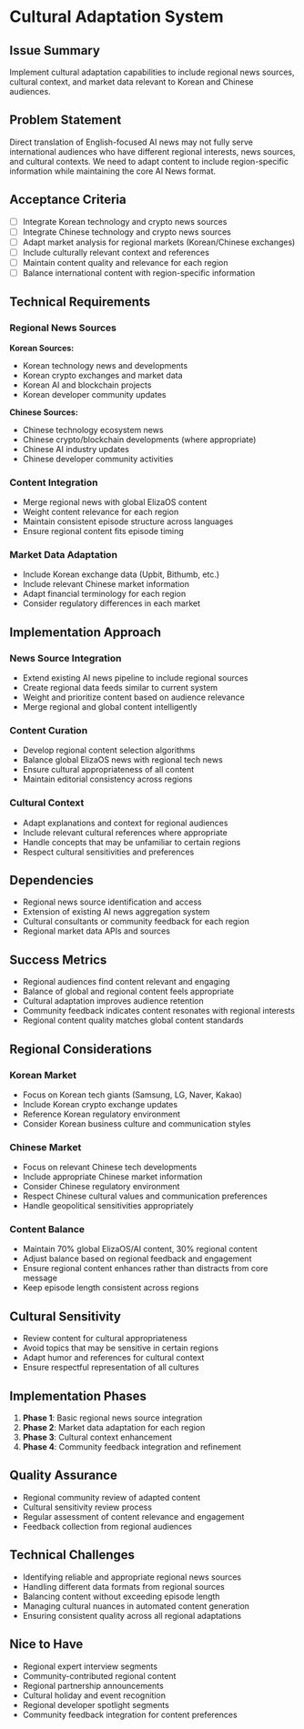 # Cultural Adaptation System

## Issue Summary
Implement cultural adaptation capabilities to include regional news sources, cultural context, and market data relevant to Korean and Chinese audiences.

## Problem Statement
Direct translation of English-focused AI news may not fully serve international audiences who have different regional interests, news sources, and cultural contexts. We need to adapt content to include region-specific information while maintaining the core AI News format.

## Acceptance Criteria
- [ ] Integrate Korean technology and crypto news sources
- [ ] Integrate Chinese technology and crypto news sources
- [ ] Adapt market analysis for regional markets (Korean/Chinese exchanges)
- [ ] Include culturally relevant context and references
- [ ] Maintain content quality and relevance for each region
- [ ] Balance international content with region-specific information

## Technical Requirements

### Regional News Sources
**Korean Sources:**
- Korean technology news and developments
- Korean crypto exchanges and market data
- Korean AI and blockchain projects
- Korean developer community updates

**Chinese Sources:**
- Chinese technology ecosystem news
- Chinese crypto/blockchain developments (where appropriate)
- Chinese AI industry updates
- Chinese developer community activities

### Content Integration
- Merge regional news with global ElizaOS content
- Weight content relevance for each region
- Maintain consistent episode structure across languages
- Ensure regional content fits episode timing

### Market Data Adaptation
- Include Korean exchange data (Upbit, Bithumb, etc.)
- Include relevant Chinese market information
- Adapt financial terminology for each region
- Consider regulatory differences in each market

## Implementation Approach

### News Source Integration
- Extend existing AI news pipeline to include regional sources
- Create regional data feeds similar to current system
- Weight and prioritize content based on audience relevance
- Merge regional and global content intelligently

### Content Curation
- Develop regional content selection algorithms
- Balance global ElizaOS news with regional tech news
- Ensure cultural appropriateness of all content
- Maintain editorial consistency across regions

### Cultural Context
- Adapt explanations and context for regional audiences
- Include relevant cultural references where appropriate
- Handle concepts that may be unfamiliar to certain regions
- Respect cultural sensitivities and preferences

## Dependencies
- Regional news source identification and access
- Extension of existing AI news aggregation system
- Cultural consultants or community feedback for each region
- Regional market data APIs and sources

## Success Metrics
- Regional audiences find content relevant and engaging
- Balance of global and regional content feels appropriate
- Cultural adaptation improves audience retention
- Community feedback indicates content resonates with regional interests
- Regional content quality matches global content standards

## Regional Considerations

### Korean Market
- Focus on Korean tech giants (Samsung, LG, Naver, Kakao)
- Include Korean crypto exchange updates
- Reference Korean regulatory environment
- Consider Korean business culture and communication styles

### Chinese Market
- Focus on relevant Chinese tech developments
- Include appropriate Chinese market information
- Consider Chinese regulatory environment
- Respect Chinese cultural values and communication preferences
- Handle geopolitical sensitivities appropriately

### Content Balance
- Maintain 70% global ElizaOS/AI content, 30% regional content
- Adjust balance based on regional feedback and engagement
- Ensure regional content enhances rather than distracts from core message
- Keep episode length consistent across regions

## Cultural Sensitivity
- Review content for cultural appropriateness
- Avoid topics that may be sensitive in certain regions
- Adapt humor and references for cultural context
- Ensure respectful representation of all cultures

## Implementation Phases
1. **Phase 1**: Basic regional news source integration
2. **Phase 2**: Market data adaptation for each region
3. **Phase 3**: Cultural context enhancement
4. **Phase 4**: Community feedback integration and refinement

## Quality Assurance
- Regional community review of adapted content
- Cultural sensitivity review process
- Regular assessment of content relevance and engagement
- Feedback collection from regional audiences

## Technical Challenges
- Identifying reliable and appropriate regional news sources
- Handling different data formats from regional sources
- Balancing content without exceeding episode length
- Managing cultural nuances in automated content generation
- Ensuring consistent quality across all regional adaptations

## Nice to Have
- Regional expert interview segments
- Community-contributed regional content
- Regional partnership announcements
- Cultural holiday and event recognition
- Regional developer spotlight segments
- Community feedback integration for content preferences 